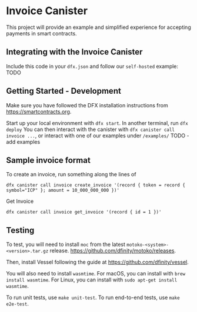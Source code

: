 # Invoice Canister

This project will provide an example and simplified experience for accepting payments in smart contracts.

## Integrating with the Invoice Canister
Include this code in your `dfx.json` and follow our `self-hosted` example: TODO

## Getting Started - Development
Make sure you have followed the DFX installation instructions from https://smartcontracts.org.

Start up your local environment with `dfx start`.
In another terminal, run `dfx deploy`
You can then interact with the canister with `dfx canister call invoice ...`, or interact with one of our examples under `/examples/` TODO - add examples

## Sample invoice format

To create an invoice, run something along the lines of 

```
dfx canister call invoice create_invoice '(record { token = record { symbol="ICP" }; amount = 10_000_000_000 })'
```

Get Invoice

```
dfx canister call invoice get_invoice '(record { id = 1 })'
```

## Testing

To test, you will need to install `moc` from the latest `motoko-<system>-<version>.tar.gz` release. https://github.com/dfinity/motoko/releases.

Then, install Vessel following the guide at https://github.com/dfinity/vessel.

You will also need to install `wasmtime`. For macOS, you can install with `brew install wasmtime`. For Linux, you can install with `sudo apt-get install wasmtime`.

To run unit tests, use `make unit-test`.
To run end-to-end tests, use `make e2e-test`.
